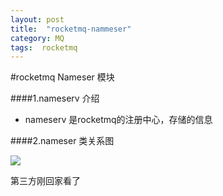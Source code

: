 ```yaml
---
layout: post
title:  "rocketmq-nammeser"
category: MQ
tags:  rocketmq 
---
```



#rocketmq Nameser 模块

####1.nameserv 介绍
+ nameserv 是rocketmq的注册中心，存储的信息

####2.nameser  类关系图

![](https://ywendy.github.io/img/rocketmq/NameServer类关系图.png)

第三方刚回家看了





























